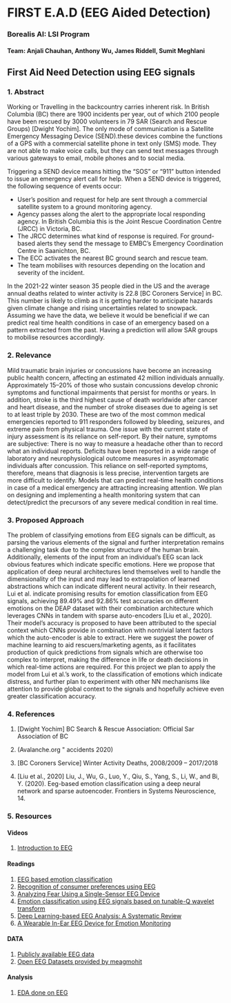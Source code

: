 # FIRST E.A.D (EEG Aided Detection)

### Borealis AI: LSI Program

#### Team: Anjali Chauhan, Anthony Wu, James Riddell, Sumit Meghlani

## First Aid Need Detection using EEG signals

### 1. Abstract

Working or Travelling in the backcountry carries inherent risk. In British Columbia (BC) there are 1900 incidents per year, out of which 2100 people have been rescued by 3000 volunteers in 79 SAR (Search and Rescue Groups) [Dwight Yochim]. The only mode of communication is a Satellite Emergency Messaging Device (SEND).these devices combine the functions of a GPS with a commercial satellite phone in text only (SMS) mode. They are not able to make voice calls, but they can send text messages through various gateways to email, mobile phones and to social media.
 
Triggering a SEND device means hitting the “SOS” or “911” button intended to issue an emergency alert call for help. When a SEND device is triggered, the following sequence of events occur:

- User’s position and request for help are sent through a commercial satellite system to a ground monitoring agency.
- Agency passes along the alert to the appropriate local responding agency. In British Columbia this is the Joint Rescue Coordination Centre (JRCC) in Victoria, BC.
- The JRCC determines what kind of response is required. For ground-based alerts they send the message to EMBC’s Emergency Coordination Centre in Saanichton, BC.
- The ECC activates the nearest BC ground search and rescue team.
- The team mobilises with resources depending on the location and severity of the incident.

In the 2021-22 winter season 35 people died in the US and the average annual deaths related to winter activity is 22.8 [BC Coroners Service] in BC. This number is likely to climb as it is getting harder to anticipate hazards given climate change and rising uncertainties related to snowpack. Assuming we have the data, we believe it would be beneficial if we can predict real time health conditions in case of an emergency based on a pattern extracted from the past. Having a prediction will allow SAR groups to mobilise resources accordingly.

### 2. Relevance

Mild traumatic brain injuries or concussions have become an increasing public health concern, affecting an estimated 42 million individuals annually. Approximately 15–20% of those who sustain concussions develop chronic symptoms and functional impairments that persist for months or years. 
In addition, stroke is the third highest cause of death worldwide after cancer and heart disease, and the number of stroke diseases due to ageing is set to at least triple by 2030. These are two of the most common medical emergencies reported to 911 responders followed by bleeding, seizures, and extreme pain from physical trauma. One issue with the current state of injury assessment is its reliance on self-report. By their nature, symptoms are subjective: There is no way to measure a headache other than to record what an individual reports. Deficits have been reported in a wide range of laboratory and neurophysiological outcome measures in asymptomatic individuals after concussion. This reliance on self-reported symptoms, therefore, means that diagnosis is less precise, intervention targets are more difficult to identify. Models that can predict real-time health conditions in case of a medical emergency are attracting increasing attention. We plan on designing and implementing a health monitoring system that can detect/predict the precursors of any severe medical condition in real time.

### 3. Proposed Approach

The problem of classifying emotions from EEG signals can be difficult, as parsing the various elements of the signal and further interpretation remains a challenging task due to the complex structure of the human brain. Additionally, elements of the input from an individual’s EEG scan lack obvious features which indicate specific emotions. Here we propose that application of deep neural architectures lend themselves well to handle the dimensionality of the input and may lead to extrapolation of learned abstractions which can indicate different neural activity. In their research, Lui et al. indicate promising results for emotion classification from EEG signals, achieving 89.49% and 92.86% test accuracies on different emotions on the DEAP dataset with their combination architecture which leverages CNNs in tandem with sparse auto-encoders [Liu et al., 2020]. Their model’s accuracy is proposed to have been attributed to the special context which CNNs provide in combination with nontrivial latent factors which the auto-encoder is able to extract. Here we suggest the power of machine learning to aid rescuers/marketing agents, as it facilitates production of quick predictions from signals which are otherwise too complex to interpret, making the difference in life or death decisions in which real-time actions are required. For this project we plan to apply the model from Lui et al.’s work, to the classification of emotions which indicate distress, and further plan to experiment with other NN mechanisms like attention to provide global context to the signals and hopefully achieve even greater classification accuracy.

### 4. References

1. [Dwight Yochim] BC Search & Rescue Association: Official Sar Association of BC

2. (Avalanche.org " accidents 2020)

3. [BC Coroners Service] Winter Activity Deaths, 2008/2009 – 2017/2018

4. [Liu et al., 2020] Liu, J., Wu, G., Luo, Y., Qiu, S., Yang, S., Li, W., and Bi, Y. (2020). Eeg-based emotion classification using a deep neural network and
sparse autoencoder. Frontiers in Systems Neuroscience, 14.


### 5. Resources

#### Videos
1. [Introduction to EEG](https://www.youtube.com/watch?fbclid=IwAR2JNrSRODGoz3uxln5Rlq5jai7g6lEXjYNqSpsdEryqPtOXjviWsBctqQ4&v=XMizSSOejg0&feature=youtu.be)

#### Readings
1. [EEG based emotion classification](https://www.frontiersin.org/articles/10.3389/fnsys.2020.00043/full)
2. [Recognition of consumer preferences using EEG](https://www.frontiersin.org/articles/10.3389/fnhum.2020.604639/full?fbclid=IwAR3EqkdBT7gsSLKSSrsvBzE71N8tpAFPLbu36EqSfDX_Nbr9nWq1YajRyuE)
3. [Analyzing Fear Using a Single-Sensor EEG Device](https://link.springer.com/chapter/10.1007/978-3-319-49616-0_8?fbclid=IwAR2bGLR9zEdBcK7PrsSA4ABnpkq5rZ80l9cE_nVnY1PRNQKuSVq_4lpwtjM)
4. [Emotion classification using EEG signals based on tunable-Q wavelet transform](https://www.researchgate.net/publication/329396567_Emotion_classification_using_EEG_signals_based_on_tunable-Q_wavelet_transform)
5. [Deep Learning-based EEG Analysis: A Systematic Review](https://iopscience.iop.org/article/10.1088/1741-2552/ab260c)
6. [A Wearable In-Ear EEG Device for Emotion Monitoring](https://www.mdpi.com/1424-8220/19/18/4014/htm)

#### DATA
1. [Publicly available EEG data](https://sccn.ucsd.edu/~arno/fam2data/publicly_available_EEG_data.html)
2. [Open EEG Datasets provided by meagmohit](https://github.com/meagmohit/EEG-Datasets)

#### Analysis
1. [EDA done on EEG](https://www.kaggle.com/code/ruslankl/eeg-data-analysis/notebook?fbclid=IwAR0grq6Wau_Pp5ZRiCMnyTgUoi2dh5V0sBOPC1ZQ9FYx6-vQ1Woi1bpLSRM)

